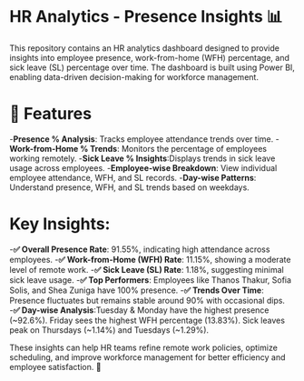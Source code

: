 # HR Analytics - Presence Insights 📊
This repository contains an HR analytics dashboard designed to provide insights into employee presence, work-from-home (WFH) percentage, and sick leave (SL) percentage over time. The dashboard is built using Power BI, enabling data-driven decision-making for workforce management.

# 📌 Features
-**Presence % Analysis**: Tracks employee attendance trends over time.
-**Work-from-Home % Trends**: Monitors the percentage of employees working remotely.
-**Sick Leave % Insights**:Displays trends in sick leave usage across employees.
-**Employee-wise Breakdown**: View individual employee attendance, WFH, and SL records.
-**Day-wise Patterns**: Understand presence, WFH, and SL trends based on weekdays.

# Key Insights:
-**✅ Overall Presence Rate**: 91.55%, indicating high attendance across employees.
-**✅ Work-from-Home (WFH) Rate**: 11.15%, showing a moderate level of remote work.
-**✅ Sick Leave (SL) Rate**: 1.18%, suggesting minimal sick leave usage.
-**✅ Top Performers**: Employees like Thanos Thakur, Sofia Solis, and Shea Zuniga have 100% presence.
-**✅ Trends Over Time**: Presence fluctuates but remains stable around 90% with occasional dips.
-**✅ Day-wise Analysis**:Tuesday & Monday have the highest presence (~92.6%).
Friday sees the highest WFH percentage (13.83%).
Sick leaves peak on Thursdays (~1.14%) and Tuesdays (~1.29%).

These insights can help HR teams refine remote work policies, optimize scheduling, and improve workforce management for better efficiency and employee satisfaction. 🚀
